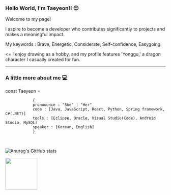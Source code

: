 ### Hello World, I'm Taeyeon!! 😊

Welcome to my page!

I aspire to become a developer who contributes significantly to projects and makes a meaningful impact.

My keywords : Brave, Energetic, Considerate, Self-confidence, Easygoing

<= I enjoy drawing as a hobby, and my profile features 'Yonggu,' a dragon character I casually created for fun.

<hr>

### A little more about me 💻

const Taeyeon =

                {  
                pronouunce : "She" | "Her" 
                code : [Java, JavaScript, React, Python, Spring framework, C#(.NET)]
                tools : [Eclipse, Oracle, Visual Studio(Code), Android Studio, MySQL]
                speaker : [Korean, English]
                }


</br>

![Anurag's GitHub stats](https://github-readme-stats.vercel.app/api?username=ktyeon&show_icons=true&theme=radical)

<img src="https://github.com/ktyeon/ktyeon/assets/84512238/7498af19-0e56-4487-a52b-85e68bd8a2aa" width="100" height="100" />

